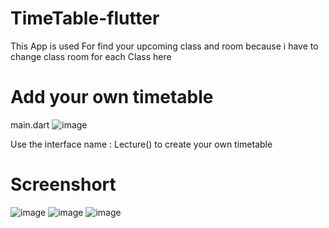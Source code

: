 # TimeTable-flutter
This App is used For find your upcoming class and room because i have to change class room for each Class here 
# Add your own timetable
main.dart
![image](https://github.com/user-attachments/assets/472f1dac-2c02-4184-88c9-1e16d521b28f)

Use the interface name : Lecture() to create your own timetable

# Screenshort
![image](https://github.com/user-attachments/assets/182894be-f9a5-46d7-a6a5-fadb5ad28ac0)
![image](https://github.com/user-attachments/assets/159f7ed6-a81b-4982-9408-0a6beb8632ae)
![image](https://github.com/user-attachments/assets/5e392325-9dce-4143-bd48-c9fe166206e6)


